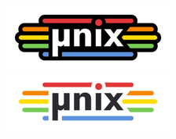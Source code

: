 </br>
</br>
</br>
<div align="center">

  <img height=128 src="doc/logo/color-dark.png#gh-dark-mode-only"/>

</div>

<div align="center">

  <img height=128 src="doc/logo/color-light.png#gh-light-mode-only"/>

</div>
</br>
</br>